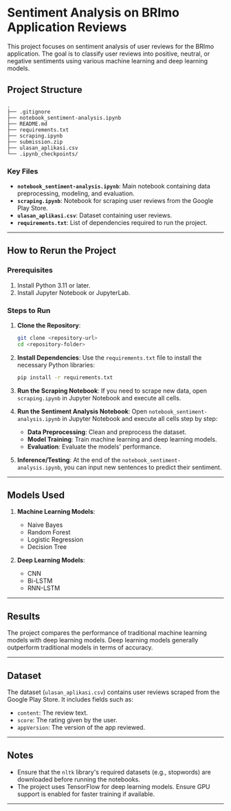 # Sentiment Analysis on BRImo Application Reviews

This project focuses on sentiment analysis of user reviews for the BRImo application. The goal is to classify user reviews into positive, neutral, or negative sentiments using various machine learning and deep learning models.

## Project Structure

```
.
├── .gitignore
├── notebook_sentiment-analysis.ipynb
├── README.md
├── requirements.txt
├── scraping.ipynb
├── submission.zip
├── ulasan_aplikasi.csv
└── .ipynb_checkpoints/
```

### Key Files
- **`notebook_sentiment-analysis.ipynb`**: Main notebook containing data preprocessing, modeling, and evaluation.
- **`scraping.ipynb`**: Notebook for scraping user reviews from the Google Play Store.
- **`ulasan_aplikasi.csv`**: Dataset containing user reviews.
- **`requirements.txt`**: List of dependencies required to run the project.

---

## How to Rerun the Project

### Prerequisites
1. Install Python 3.11 or later.
2. Install Jupyter Notebook or JupyterLab.

### Steps to Run
1. **Clone the Repository**:
   ```bash
   git clone <repository-url>
   cd <repository-folder>
   ```

2. **Install Dependencies**:
   Use the `requirements.txt` file to install the necessary Python libraries:
   ```bash
   pip install -r requirements.txt
   ```

3. **Run the Scraping Notebook**:
   If you need to scrape new data, open `scraping.ipynb` in Jupyter Notebook and execute all cells.

4. **Run the Sentiment Analysis Notebook**:
   Open `notebook_sentiment-analysis.ipynb` in Jupyter Notebook and execute all cells step by step:
   - **Data Preprocessing**: Clean and preprocess the dataset.
   - **Model Training**: Train machine learning and deep learning models.
   - **Evaluation**: Evaluate the models' performance.

5. **Inference/Testing**:
   At the end of the `notebook_sentiment-analysis.ipynb`, you can input new sentences to predict their sentiment.

---

## Models Used
1. **Machine Learning Models**:
   - Naive Bayes
   - Random Forest
   - Logistic Regression
   - Decision Tree

2. **Deep Learning Models**:
   - CNN
   - Bi-LSTM
   - RNN-LSTM

---

## Results
The project compares the performance of traditional machine learning models with deep learning models. Deep learning models generally outperform traditional models in terms of accuracy.

---

## Dataset
The dataset (`ulasan_aplikasi.csv`) contains user reviews scraped from the Google Play Store. It includes fields such as:
- `content`: The review text.
- `score`: The rating given by the user.
- `appVersion`: The version of the app reviewed.

---

## Notes
- Ensure that the `nltk` library's required datasets (e.g., stopwords) are downloaded before running the notebooks.
- The project uses TensorFlow for deep learning models. Ensure GPU support is enabled for faster training if available.

---
```